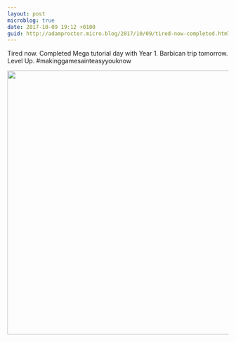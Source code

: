 ```yaml
---
layout: post
microblog: true
date: 2017-10-09 19:12 +0100
guid: http://adamprocter.micro.blog/2017/10/09/tired-now-completed.html
---
```

Tired now. Completed Mega tutorial day with Year 1. Barbican trip tomorrow. Level Up. #makinggamesainteasyyouknow

<img src="http://discursive.adamprocter.co.uk/uploads/2017/517bc1e989.jpg" width="600" height="600" />

